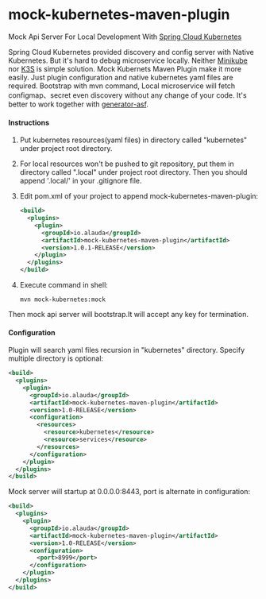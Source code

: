 # mock-kubernetes-maven-plugin
Mock Api Server For Local Development With [Spring Cloud Kubernetes](https://cloud.spring.io/spring-cloud-kubernetes/)

Spring Cloud Kubernetes provided discovery and config server with Native Kubernetes. But it's hard to debug microservice locally. Neither [Minikube](https://minikube.sigs.k8s.io/) nor [K3S](https://www.rancher.cn/k3s/) is simple solution.
Mock Kubernets Maven Plugin make it more easily. Just plugin configuration and native kubernetes yaml files are required.
Bootstrap with mvn command, Local microservice will fetch configmap、secret even discovery without any change of your code.
It's better to work together with [generator-asf](https://github.com/alauda/generator-asf).



####  Instructions


1. Put kubernetes resources(yaml files) in directory called "kubernetes" under project root directory.

2. For local resources won't be pushed to git repository, put them in directory called ".local" under project root directory. Then you should append '.local/' in your .gitignore file.

3. Edit pom.xml of your project to append mock-kubernetes-maven-plugin:

   ```xml
   <build>
     <plugins>
       <plugin>
         <groupId>io.alauda</groupId>
         <artifactId>mock-kubernetes-maven-plugin</artifactId>
         <version>1.0.1-RELEASE</version>
       </plugin>
     </plugins>
   </build>
   ```

4. Execute command in shell:

   ```shell
   mvn mock-kubernetes:mock
   ```

Then mock api server will bootstrap.It will accept any key for termination.



#### Configuration

Plugin will search yaml files recursion in "kubernetes" directory. Specify multiple directory is optional:

```xml
<build>
  <plugins>
    <plugin>
      <groupId>io.alauda</groupId>
      <artifactId>mock-kubernetes-maven-plugin</artifactId>
      <version>1.0-RELEASE</version>
      <configuration>
        <resources>
          <resource>kubernetes</resource>
          <resource>services</resource>
        </resources>
      </configuration>
    </plugin>
  </plugins>
</build>
```

Mock server will startup at 0.0.0.0:8443, port is alternate in configuration:

```xml
<build>
  <plugins>
    <plugin>
      <groupId>io.alauda</groupId>
      <artifactId>mock-kubernetes-maven-plugin</artifactId>
      <version>1.0-RELEASE</version>
      <configuration>
        <port>8999</port>
      </configuration>
    </plugin>
  </plugins>
</build>
```

